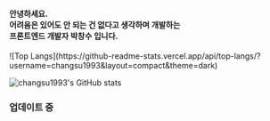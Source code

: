 <div>
 <h4>안녕하세요.
  <br/>
  어려움은 있어도 안 되는 건 없다고 생각하며 개발하는
  <br/>
  프론트엔드 개발자 박창수 입니다.
 </h4>

 <div style={{display: 'flex'}}>
 ![Top Langs](https://github-readme-stats.vercel.app/api/top-langs/?username=changsu1993&layout=compact&theme=dark)
 
 ![changsu1993's GitHub stats](https://github-readme-stats.vercel.app/api?username=changsu1993&show_icons=true&theme=dark&hide=stars,contribs&count_private=true) 

 </div>
  <h3>업데이트 중</h3> 
</div>
